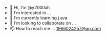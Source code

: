 - 👋 Hi, I’m @y2000xh
- 👀 I’m interested in ...
- 🌱 I’m currently learning j ava
- 💞️ I’m looking to collaborate on ...
- 📫 How to reach me ...
1966024257@qq.com

<!---
y2000xh/y2000xh is a ✨ special ✨ repository because its `README.md` (this file) appears on your GitHub profile.
You can click the Preview link to take a look at your changes.
--->
